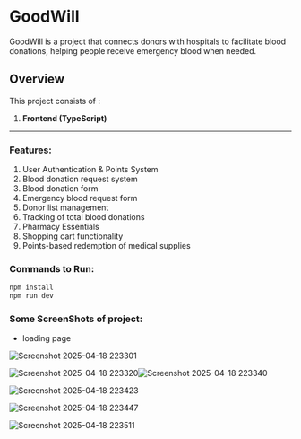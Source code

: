 # GoodWill
GoodWill is a project that connects donors with hospitals to facilitate blood donations, helping people receive emergency blood when needed.

## Overview
This project consists of :
1. **Frontend (TypeScript)**
---
### Features:
1. User Authentication & Points System
2. Blood donation request system
3. Blood donation form
4. Emergency blood request form
5. Donor list management
6. Tracking of total blood donations
7. Pharmacy Essentials
8. Shopping cart functionality
9. Points-based redemption of medical supplies

### Commands to Run:
```sh
npm install
npm run dev
```
### Some ScreenShots of project:
- loading page

![Screenshot 2025-04-18 223301](https://github.com/user-attachments/assets/af060187-65d8-459f-bfcf-9b5d16cc8aa4)

![Screenshot 2025-04-18 223320](https://github.com/user-attachments/assets/3286ca22-66e2-4097-8a33-d1a389da0c3a)![Screenshot 2025-04-18 223340](https://github.com/user-attachments/assets/e8987ef0-ab0f-4d34-9d31-bba2c4b43d14)


![Screenshot 2025-04-18 223423](https://github.com/user-attachments/assets/04e6a654-be7a-46df-a19c-177fd3ff86d5)

![Screenshot 2025-04-18 223447](https://github.com/user-attachments/assets/d92bf694-4044-4071-9c97-d8177f01df96)


![Screenshot 2025-04-18 223511](https://github.com/user-attachments/assets/b971ee41-85bc-4746-9245-dfc0dcb71b00)








